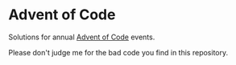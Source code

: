 # Advent of Code

Solutions for annual [Advent of Code](http://adventofcode.com) events.

Please don't judge me for the bad code you find in this repository.
